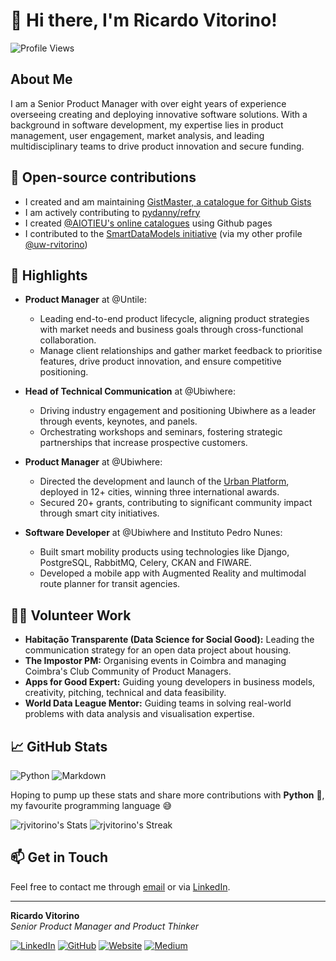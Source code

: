 # 👋 Hi there, I'm Ricardo Vitorino!

![Profile Views](https://komarev.com/ghpvc/?username=rjvitorino&style=flat-square)

## About Me

I am a Senior Product Manager with over eight years of experience overseeing creating and deploying innovative software solutions. 
With a background in software development, my expertise lies in product management, user engagement, market analysis, and leading multidisciplinary teams to drive product innovation and secure funding.

## 🤝 Open-source contributions

- I created and am maintaining [GistMaster, a catalogue for Github Gists](https://github.com/rjvitorino/gists-catalogue)
- I am actively contributing to [pydanny/refry](https://github.com/pydanny/refry)
- I created [@AIOTIEU's online catalogues](https://github.com/AIOTIEU) using Github pages
- I contributed to the [SmartDataModels initiative](https://github.com/smart-data-models) (via my other profile [@uw-rvitorino](https://github.com/uw-rvitorino))

## 🌟 Highlights

- **Product Manager** at @Untile:
  - Leading end-to-end product lifecycle, aligning product strategies with market needs and business goals through cross-functional collaboration.
  - Manage client relationships and gather market feedback to prioritise features, drive product innovation, and ensure competitive positioning.

- **Head of Technical Communication** at @Ubiwhere:
  - Driving industry engagement and positioning Ubiwhere as a leader through events, keynotes, and panels.
  - Orchestrating workshops and seminars, fostering strategic partnerships that increase prospective customers.

- **Product Manager** at @Ubiwhere:
  - Directed the development and launch of the [Urban Platform](https://urbanplatform.city), deployed in 12+ cities, winning three international awards.
  - Secured 20+ grants, contributing to significant community impact through smart city initiatives.

- **Software Developer** at @Ubiwhere and Instituto Pedro Nunes:
  - Built smart mobility products using technologies like Django, PostgreSQL, RabbitMQ, Celery, CKAN and FIWARE.
  - Developed a mobile app with Augmented Reality and multimodal route planner for transit agencies.

## 👩‍💻 Volunteer Work

- **Habitação Transparente (Data Science for Social Good):** Leading the communication strategy for an open data project about housing.
- **The Impostor PM:** Organising events in Coimbra and managing Coimbra's Club Community of Product Managers.
- **Apps for Good Expert:** Guiding young developers in business models, creativity, pitching, technical and data feasibility.
- **World Data League Mentor:** Guiding teams in solving real-world problems with data analysis and visualisation expertise.

## 📈 GitHub Stats

![Python](https://img.shields.io/badge/Python-14354C?style=for-the-badge&logo=python&logoColor=white)
![Markdown](https://img.shields.io/badge/Markdown-000000?style=for-the-badge&logo=markdown&logoColor=white)

Hoping to pump up these stats and share more contributions with **Python** 🐍, my favourite programming language 😅

![rjvitorino's Stats](https://github-readme-stats.vercel.app/api?username=rjvitorino&theme=vue&show_icons=true&hide_border=true&count_private=true)
![rjvitorino's Streak](https://github-readme-streak-stats.herokuapp.com/?user=rjvitorino&theme=vue&hide_border=true)

## 📫 Get in Touch

Feel free to contact me through [email](mailto:hello@ricardovitorino.com) or via [LinkedIn](https://www.linkedin.com/in/rjvitorino/).

---

**Ricardo Vitorino**  
_Senior Product Manager and Product Thinker_  

[![LinkedIn](https://img.shields.io/badge/LinkedIn-blue?style=flat&logo=linkedin&labelColor=blue)](https://www.linkedin.com/in/rjvitorino/) [![GitHub](https://img.shields.io/badge/GitHub-black?style=flat&logo=github&labelColor=black)](https://github.com/rjvitorino) [![Website](https://img.shields.io/badge/Website-gray?style=flat&logo=google-chrome&labelColor=gray)](https://www.ricardovitorino.com) [![Medium](https://img.shields.io/badge/Medium-black?style=flat&logo=medium&labelColor=black)](https://medium.com/@ricardovitorino)


